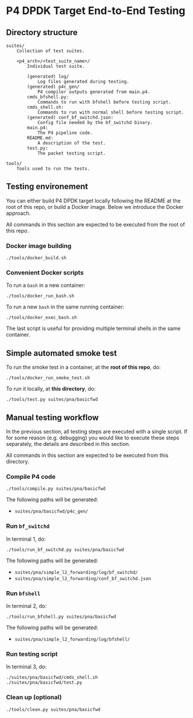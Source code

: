 # P4 DPDK Target End-to-End Testing

## Directory structure

```
suites/
    Collection of test suites.

    <p4_arch>/<test_suite_name>/
        Individual test suite.

        (generated) log/
            Log files generated during testing.
        (generated) p4c_gen/
            P4 compiler outputs generated from main.p4.
        cmds_bfshell.py:
            Commands to run with bfshell before testing script.
        cmds_shell.sh:
            Commands to run with normal shell before testing script.
        (generated) conf_bf_switchd.json:
            Config file needed by the bf_switchd binary.
        main.p4:
            The P4 pipeline code.
        README.md:
            A description of the test.
        test.py:
            The packet testing script.

tools/
    Tools used to run the tests.
```

## Testing environement

You can either build P4 DPDK target locally following the README at the root of this repo, or build a Docker image. Below we introduce the Docker approach.

All commands in this section are expected to be executed from the root of this repo.

### Docker image building

```console
./tools/docker_build.sh
```

### Convenient Docker scripts

To run a `bash` in a new container:

```console
./tools/docker_run_bash.sh
```

To run a new `bash` in the same running container:

```console
./tools/docker_exec_bash.sh
```

The last script is useful for providing multiple terminal shells in the same container.

## Simple automated smoke test

To run the smoke test in a container, at the **root of this repo**, do:

```console
./tools/docker_run_smoke_test.sh
```

To run it locally, at **this directory**, do:

```console
./tools/test.py suites/pna/basicfwd
```

## Manual testing workflow

In the previous section, all testing steps are executed with a single script. If for some reason (e.g. debugging) you would like to execute these steps separately, the details are described in this section.

All commands in this section are expected to be executed from this directory.

### Compile P4 code

```console
./tools/compile.py suites/pna/basicfwd
```

The following paths will be generated:

- `suites/pna/basicfwd/p4c_gen/`

### Run `bf_switchd`

In terminal 1, do:

```console
./tools/run_bf_switchd.py suites/pna/basicfwd
```

The following paths will be generated:

- `suites/pna/simple_l2_forwarding/log/bf_switchd/`
- `suites/pna/simple_l2_forwarding/conf_bf_switchd.json`

### Run `bfshell`

In terminal 2, do:

```console
./tools/run_bfshell.py suites/pna/basicfwd
```

The following paths will be generated:

- `suites/pna/simple_l2_forwarding/log/bfshell/`

### Run testing script

In terminal 3, do:

```console
./suites/pna/basicfwd/cmds_shell.sh
./suites/pna/basicfwd/test.py
```

### Clean up (optional)

```console
./tools/clean.py suites/pna/basicfwd
```
